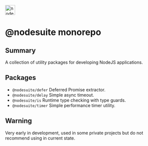 <img alt="nodesuite" src="https://user-images.githubusercontent.com/65471523/183563697-5401a9f6-efec-4cf3-a907-9ad66721659f.png" height="32" />

# @nodesuite monorepo

## Summary

A collection of utility packages for developing NodeJS applications.

## Packages

- `@nodesuite/defer` Deferred Promise extractor.
- `@nodesuite/delay` Simple async timeout.
- `@nodesuite/is` Runtime type checking with type guards.
- `@nodesuite/timer` Simple performance timer utility.


## Warning
 
Very early in development, used in some private projects but do not recommend using in current state.